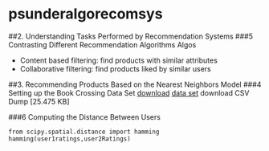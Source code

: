 # psunderalgorecomsys
##2. Understanding Tasks Performed by Recommendation Systems
###5 Contrasting Different Recommendation Algorithms
Algos
- Content based filtering: find products with similar attributes
- Collaborative filtering: find products liked by similar users


##3. Recommending Products Based on the Nearest Neighbors Model
###4 Setting up the Book Crossing Data Set
[download](www.bookcrossing.com)
[data set](http://www2.informatik.uni-freiburg.de/~cziegler/BX/) download CSV Dump [25.475 KB]


###6 Computing the Distance Between Users
```
from scipy.spatial.distance import hamming
hamming(user1ratings,user2Ratings)
```
